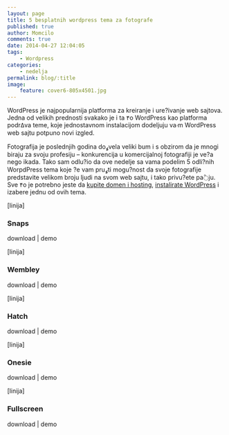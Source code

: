 ```yaml
---
layout: page
title: 5 besplatnih wordpress tema za fotografe
published: true
author: Momcilo
comments: true
date: 2014-04-27 12:04:05
tags:
    - Wordpress
categories:
    - nedelja
permalink: blog/:title
image:
    feature: cover6-805x4501.jpg
---
```

WordPress je najpopularnija platforma za kreiranje i ure?ivanje web sajtova. Jedna od velikih prednosti svakako je i ta ۴o WordPress kao platforma podrߡva teme, koje jednostavnom instalacijom dodeljuju vaۥm WordPress web sajtu potpuno novi izgled. 

Fotografija je poslednjih godina doߩvela veliki bum i s obzirom da je mnogi biraju za svoju profesiju &#8211; konkurencija u komercijalnoj fotografiji je ve?a nego ikada. Tako sam odlu?io da ove nedelje sa vama podelim 5 odli?nih WorpdPress tema koje ?e vam pruߩti mogu?nost da svoje fotografije predstavite velikom broju ljudi na svom web sajtu, i tako privu?ete pa߮ju. Sve ۴o je potrebno jeste da [kupite domen i hosting][1], [instalirate WordPress][2] i izabere jednu od ovih tema. 

[linija]

### Snaps




  download | demo


[linija]

### Wembley




  download | demo


[linija]

### Hatch




  download | demo


[linija]

### Onesie 




  download | demo


[linija]

### Fullscreen




  download | demo


 [1]: http://localhost/sedmica1/01/kako-izabrati-najbolji-hosting-za-web-sajt "Kako izabrati najbolji hosting za web sajt"
 [2]: http://localhost/sedmica1/01/kako-instalirati-wordpress-na-localhost "Kako instalirati WordPress na localhost"
